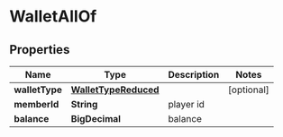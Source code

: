 

# WalletAllOf


## Properties

Name | Type | Description | Notes
------------ | ------------- | ------------- | -------------
**walletType** | [**WalletTypeReduced**](WalletTypeReduced.md) |  |  [optional]
**memberId** | **String** | player id | 
**balance** | **BigDecimal** | balance | 




